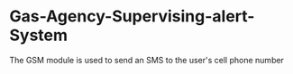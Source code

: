# Gas-Agency-Supervising-alert-System
The GSM module is used to send an SMS to the user's cell phone number

